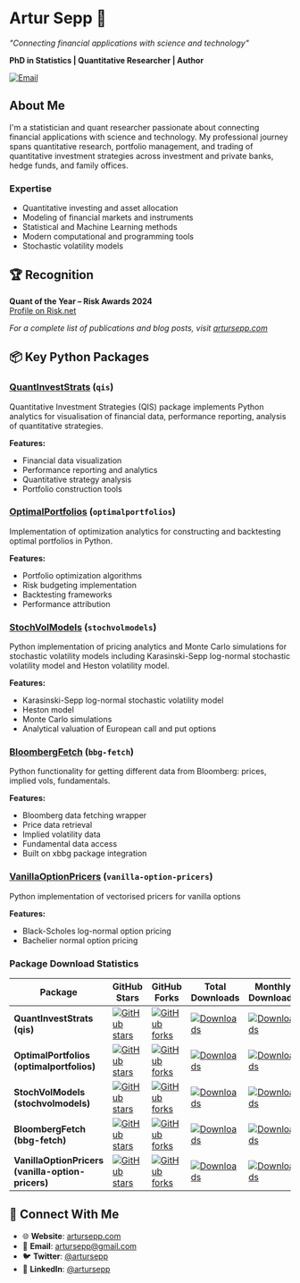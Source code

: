# Artur Sepp 👋

*"Connecting financial applications with science and technology"*

**PhD in Statistics | Quantitative Researcher | Author**

[![Email](https://img.shields.io/badge/Email-artursepp@gmail.com-red)](mailto:artursepp@gmail.com)

## About Me

I'm a statistician and quant researcher passionate about connecting financial applications with science and technology. My professional journey spans quantitative research, portfolio management, and trading of quantitative investment strategies across investment and private banks, hedge funds, and family offices.

### Expertise
- Quantitative investing and asset allocation
- Modeling of financial markets and instruments
- Statistical and Machine Learning methods
- Modern computational and programming tools
- Stochastic volatility models

## 🏆 Recognition

**Quant of the Year – Risk Awards 2024**  
[Profile on Risk.net](https://www.risk.net/awards/7958305/quant-of-the-year-artur-sepp)

*For a complete list of publications and blog posts, visit [artursepp.com](https://artursepp.com)*

## 📦 Key Python Packages

### [QuantInvestStrats](https://github.com/ArturSepp/QuantInvestStrats) (`qis`)
Quantitative Investment Strategies (QIS) package implements Python analytics for visualisation of financial data, performance reporting, analysis of quantitative strategies.

**Features:**
- Financial data visualization
- Performance reporting and analytics  
- Quantitative strategy analysis
- Portfolio construction tools

### [OptimalPortfolios](https://github.com/ArturSepp/OptimalPortfolios) (`optimalportfolios`)
Implementation of optimization analytics for constructing and backtesting optimal portfolios in Python.

**Features:**
- Portfolio optimization algorithms
- Risk budgeting implementation
- Backtesting frameworks
- Performance attribution

### [StochVolModels](https://github.com/ArturSepp/StochVolModels) (`stochvolmodels`)
Python implementation of pricing analytics and Monte Carlo simulations for stochastic volatility models including Karasinski-Sepp log-normal stochastic volatility model and Heston volatility model.

**Features:**
- Karasinski-Sepp log-normal stochastic volatility model
- Heston model
- Monte Carlo simulations
- Analytical valuation of European call and put options

### [BloombergFetch](https://github.com/ArturSepp/BloombergFetch) (`bbg-fetch`)
Python functionality for getting different data from Bloomberg: prices, implied vols, fundamentals.

**Features:**
- Bloomberg data fetching wrapper
- Price data retrieval
- Implied volatility data
- Fundamental data access
- Built on xbbg package integration

### [VanillaOptionPricers](https://github.com/ArturSepp/VanillaOptionPricers) (`vanilla-option-pricers`)
Python implementation of vectorised pricers for vanilla options

**Features:**
- Black-Scholes log-normal option pricing
- Bachelier normal option pricing

### Package Download Statistics
| Package | GitHub Stars | GitHub Forks | Total Downloads | Monthly Downloads | Weekly Downloads |
|---------|-------------|-------------|----------------|------------------|------------------|
| **QuantInvestStrats (qis)** | [![GitHub stars](https://img.shields.io/github/stars/ArturSepp/QuantInvestStrats?style=flat-square&logo=github)](https://github.com/ArturSepp/QuantInvestStrats) | [![GitHub forks](https://img.shields.io/github/forks/ArturSepp/QuantInvestStrats?style=flat-square&logo=github)](https://github.com/ArturSepp/QuantInvestStrats) | [![Downloads](https://static.pepy.tech/badge/qis)](https://pepy.tech/project/qis) | [![Downloads](https://static.pepy.tech/badge/qis/month)](https://pepy.tech/project/qis) | [![Downloads](https://static.pepy.tech/badge/qis/week)](https://pepy.tech/project/qis) |
| **OptimalPortfolios (optimalportfolios)** | [![GitHub stars](https://img.shields.io/github/stars/ArturSepp/OptimalPortfolios?style=flat-square&logo=github)](https://github.com/ArturSepp/OptimalPortfolios) | [![GitHub forks](https://img.shields.io/github/forks/ArturSepp/OptimalPortfolios?style=flat-square&logo=github)](https://github.com/ArturSepp/OptimalPortfolios) | [![Downloads](https://static.pepy.tech/badge/optimalportfolios)](https://pepy.tech/project/optimalportfolios) | [![Downloads](https://static.pepy.tech/badge/optimalportfolios/month)](https://pepy.tech/project/optimalportfolios) | [![Downloads](https://static.pepy.tech/badge/optimalportfolios/week)](https://pepy.tech/project/optimalportfolios) |
| **StochVolModels (stochvolmodels)** | [![GitHub stars](https://img.shields.io/github/stars/ArturSepp/StochVolModels?style=flat-square&logo=github)](https://github.com/ArturSepp/StochVolModels) | [![GitHub forks](https://img.shields.io/github/forks/ArturSepp/StochVolModels?style=flat-square&logo=github)](https://github.com/ArturSepp/StochVolModels) | [![Downloads](https://static.pepy.tech/badge/stochvolmodels)](https://pepy.tech/project/stochvolmodels) | [![Downloads](https://static.pepy.tech/badge/stochvolmodels/month)](https://pepy.tech/project/stochvolmodels) | [![Downloads](https://static.pepy.tech/badge/stochvolmodels/week)](https://pepy.tech/project/stochvolmodels) |
| **BloombergFetch (bbg-fetch)** | [![GitHub stars](https://img.shields.io/github/stars/ArturSepp/BloombergFetch?style=flat-square&logo=github)](https://github.com/ArturSepp/BloombergFetch) | [![GitHub forks](https://img.shields.io/github/forks/ArturSepp/BloombergFetch?style=flat-square&logo=github)](https://github.com/ArturSepp/BloombergFetch) | [![Downloads](https://static.pepy.tech/badge/bbg-fetch)](https://pepy.tech/project/bbg-fetch) | [![Downloads](https://static.pepy.tech/badge/bbg-fetch/month)](https://pepy.tech/project/bbg-fetch) | [![Downloads](https://static.pepy.tech/badge/bbg-fetch/week)](https://pepy.tech/project/bbg-fetch) |
| **VanillaOptionPricers (vanilla-option-pricers)** | [![GitHub stars](https://img.shields.io/github/stars/ArturSepp/VanillaOptionPricers?style=flat-square&logo=github)](https://github.com/ArturSepp/VanillaOptionPricers) | [![GitHub forks](https://img.shields.io/github/forks/ArturSepp/VanillaOptionPricers?style=flat-square&logo=github)](https://github.com/ArturSepp/VanillaOptionPricers) | [![Downloads](https://static.pepy.tech/badge/vanilla-option-pricers)](https://pepy.tech/project/vanilla-option-pricers) | [![Downloads](https://static.pepy.tech/badge/vanilla-option-pricers/month)](https://pepy.tech/project/vanilla-option-pricers) | [![Downloads](https://static.pepy.tech/badge/vanilla-option-pricers/week)](https://pepy.tech/project/vanilla-option-pricers) |


## 🤝 Connect With Me

- 🌐 **Website**: [artursepp.com](https://artursepp.com)
- 📧 **Email**: artursepp@gmail.com  
- 🐦 **Twitter**: [@artursepp](https://twitter.com/artursepp)
- 💼 **LinkedIn**: [@artursepp](https://www.linkedin.com/in/artursepp/)
